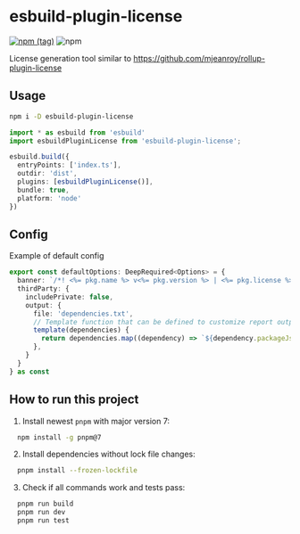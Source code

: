 # esbuild-plugin-license

[![npm (tag)](https://img.shields.io/npm/v/esbuild-plugin-license/latest?style=flat-square)](https://www.npmjs.com/package/esbuild-plugin-license)
![npm](https://img.shields.io/npm/dm/esbuild-plugin-license?style=flat-square)

License generation tool similar to https://github.com/mjeanroy/rollup-plugin-license

## Usage

```bash
npm i -D esbuild-plugin-license
```

```ts
import * as esbuild from 'esbuild'
import esbuildPluginLicense from 'esbuild-plugin-license';

esbuild.build({
  entryPoints: ['index.ts'],
  outdir: 'dist',
  plugins: [esbuildPluginLicense()],
  bundle: true,
  platform: 'node'
})

```

## Config

Example of default config

```ts
export const defaultOptions: DeepRequired<Options> = {
  banner: `/*! <%= pkg.name %> v<%= pkg.version %> | <%= pkg.license %> */`,
  thirdParty: {
    includePrivate: false,
    output: {
      file: 'dependencies.txt',
      // Template function that can be defined to customize report output
      template(dependencies) {
        return dependencies.map((dependency) => `${dependency.packageJson.name}:${dependency.packageJson.version} -- ${dependency.packageJson.license}`).join('\n');
      },
    }
  }
} as const
```

## How to run this project

1. Install newest `pnpm` with major version 7:
```bash
  npm install -g pnpm@7
```

2. Install dependencies without lock file changes:
```bash
  pnpm install --frozen-lockfile
```

3. Check if all commands work and tests pass:
```bash
  pnpm run build
  pnpm run dev
  pnpm run test
```